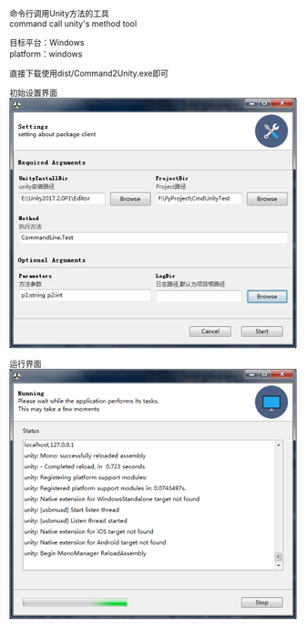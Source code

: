 命令行调用Unity方法的工具  
command call unity's method tool

目标平台：Windows  
platform：windows

直接下载使用dist/Command2Unity.exe即可    


初始设置界面
![avatar](screenshoot/ui.png)  


运行界面  
![avatar](screenshoot/running.png)  